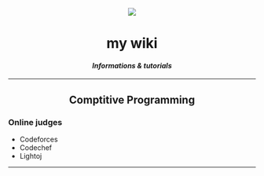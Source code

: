

<p align="center">
	<img src="https://github.com/Saurav-Paul/My-Wiki/blob/master/logo.png" align="center" >
</p>

<h1 align="center">my wiki</h1>
<h4 align="center"><i>Informations & tutorials</i> </h4>

---

<h2 align="center">Comptitive Programming</h2>

### Online judges
- Codeforces
- Codechef
- Lightoj

---
